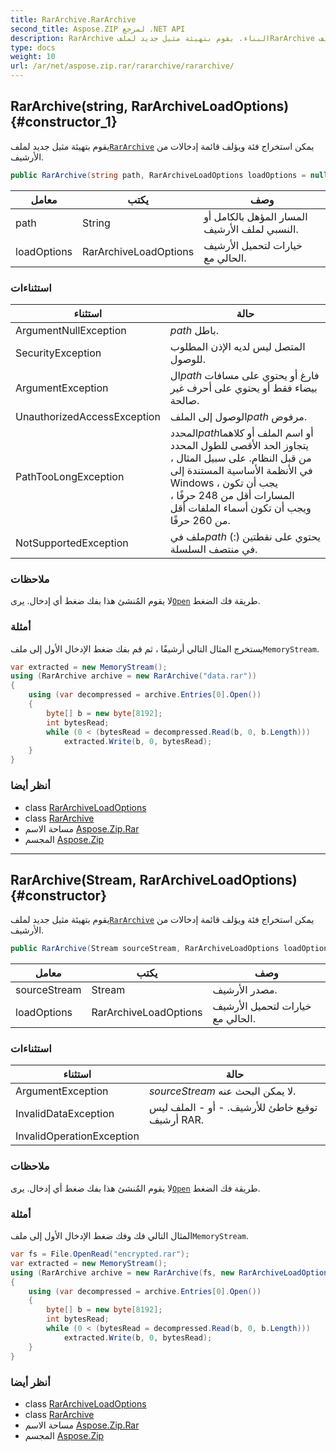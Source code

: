 ```yaml
---
title: RarArchive.RarArchive
second_title: Aspose.ZIP لمرجع .NET API
description: RarArchive البناء. يقوم بتهيئة مثيل جديد لملفRarArchive يمكن استخراج فئة ويؤلف قائمة إدخالات من الأرشيف.
type: docs
weight: 10
url: /ar/net/aspose.zip.rar/rararchive/rararchive/
---
```

## RarArchive(string, RarArchiveLoadOptions) {#constructor_1}

يقوم بتهيئة مثيل جديد لملف[`RarArchive`](../) يمكن استخراج فئة ويؤلف قائمة إدخالات من الأرشيف.

```csharp
public RarArchive(string path, RarArchiveLoadOptions loadOptions = null)
```

| معامل | يكتب | وصف |
| --- | --- | --- |
| path | String | المسار المؤهل بالكامل أو النسبي لملف الأرشيف. |
| loadOptions | RarArchiveLoadOptions | خيارات لتحميل الأرشيف الحالي مع. |

### استثناءات

| استثناء | حالة |
| --- | --- |
| ArgumentNullException | *path* باطل. |
| SecurityException | المتصل ليس لديه الإذن المطلوب للوصول. |
| ArgumentException | ال*path* فارغ أو يحتوي على مسافات بيضاء فقط أو يحتوي على أحرف غير صالحة. |
| UnauthorizedAccessException | الوصول إلى الملف*path* مرفوض. |
| PathTooLongException | المحدد*path*أو اسم الملف أو كلاهما يتجاوز الحد الأقصى للطول المحدد من قبل النظام. على سبيل المثال ، في الأنظمة الأساسية المستندة إلى Windows ، يجب أن تكون المسارات أقل من 248 حرفًا ، ويجب أن تكون أسماء الملفات أقل من 260 حرفًا. |
| NotSupportedException | ملف في*path* يحتوي على نقطتين (:) في منتصف السلسلة. |

### ملاحظات

لا يقوم المُنشئ هذا بفك ضغط أي إدخال. يرى[`Open`](../../rararchiveentry/open/) طريقة فك الضغط.

### أمثلة

يستخرج المثال التالي أرشيفًا ، ثم قم بفك ضغط الإدخال الأول إلى ملف`MemoryStream`.

```csharp
var extracted = new MemoryStream();
using (RarArchive archive = new RarArchive("data.rar"))
{
    using (var decompressed = archive.Entries[0].Open())
    {
        byte[] b = new byte[8192];
        int bytesRead;
        while (0 < (bytesRead = decompressed.Read(b, 0, b.Length)))
            extracted.Write(b, 0, bytesRead);
    }
}
```

### أنظر أيضا

* class [RarArchiveLoadOptions](../../rararchiveloadoptions/)
* class [RarArchive](../)
* مساحة الاسم [Aspose.Zip.Rar](../../rararchive/)
* المجسم [Aspose.Zip](../../../)

---

## RarArchive(Stream, RarArchiveLoadOptions) {#constructor}

يقوم بتهيئة مثيل جديد لملف[`RarArchive`](../) يمكن استخراج فئة ويؤلف قائمة إدخالات من الأرشيف.

```csharp
public RarArchive(Stream sourceStream, RarArchiveLoadOptions loadOptions = null)
```

| معامل | يكتب | وصف |
| --- | --- | --- |
| sourceStream | Stream | مصدر الأرشيف. |
| loadOptions | RarArchiveLoadOptions | خيارات لتحميل الأرشيف الحالي مع. |

### استثناءات

| استثناء | حالة |
| --- | --- |
| ArgumentException | *sourceStream* لا يمكن البحث عنه. |
| InvalidDataException | توقيع خاطئ للأرشيف. - أو - الملف ليس أرشيف RAR. |
| InvalidOperationException |  |

### ملاحظات

لا يقوم المُنشئ هذا بفك ضغط أي إدخال. يرى[`Open`](../../rararchiveentry/open/) طريقة فك الضغط.

### أمثلة

المثال التالي فك وفك ضغط الإدخال الأول إلى ملف`MemoryStream`.

```csharp
var fs = File.OpenRead("encrypted.rar");
var extracted = new MemoryStream();
using (RarArchive archive = new RarArchive(fs, new RarArchiveLoadOptions() { DecryptionPassword = "p@s$" }))
{
    using (var decompressed = archive.Entries[0].Open())
    {
        byte[] b = new byte[8192];
        int bytesRead;
        while (0 < (bytesRead = decompressed.Read(b, 0, b.Length)))
            extracted.Write(b, 0, bytesRead);
    }
}
```

### أنظر أيضا

* class [RarArchiveLoadOptions](../../rararchiveloadoptions/)
* class [RarArchive](../)
* مساحة الاسم [Aspose.Zip.Rar](../../rararchive/)
* المجسم [Aspose.Zip](../../../)


